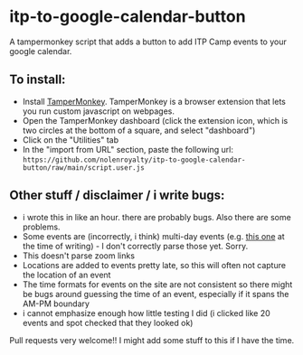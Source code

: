 # itp-to-google-calendar-button
A tampermonkey script that adds a button to add ITP Camp events to your google calendar.

## To install:
* Install [TamperMonkey](https://www.tampermonkey.net/). TamperMonkey is a browser extension that lets you run custom javascript on webpages.
* Open the TamperMonkey dashboard (click the extension icon, which is two circles at the bottom of a square, and select "dashboard")
* Click on the "Utilities" tab
* In the "import from URL" section, paste the following url: `https://github.com/nolenroyalty/itp-to-google-calendar-button/raw/main/script.user.js`

## Other stuff / disclaimer / i write bugs:
* i wrote this in like an hour. there are probably bugs. Also there are some problems.
* Some events are (incorrectly, i think) multi-day events (e.g. [this one](https://itp.nyu.edu/camp/2024/session/25) at the time of writing) - I don't correctly parse those yet. Sorry.
* This doesn't parse zoom links
* Locations are added to events pretty late, so this will often not capture the location of an event
* The time formats for events on the site are not consistent so there might be bugs around guessing the time of an event, especially if it spans the AM-PM boundary
* i cannot emphasize enough how little testing I did (i clicked like 20 events and spot checked that they looked ok)

Pull requests very welcome!! I might add some stuff to this if I have the time.
